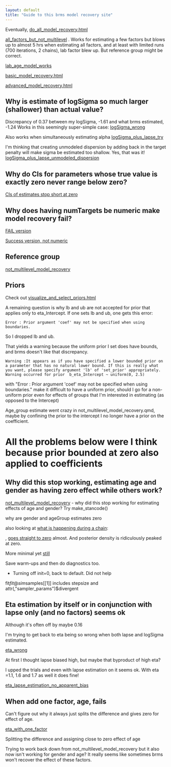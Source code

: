 ```yaml
---
layout: default
title: "Guide to this brms model recovery site"
---
```


Eventually, [do_all_model_recovery.html](../do_all_model_recovery.html)

[all_factors_but_not_multilevel](all_factors_but_not_multilevel.html) . Works for estimating a few factors but blows up to almost 5 hrs when estimating all factors, and at least with limited runs (700 iterations, 2 chains), lab factor blew up. But reference group might be correct.

[lab_age_model_works](lab_age_model_works/lab_age_model_works_except_logSigma.html)

[basic_model_recovery.html](docs/basic_model_recovery.html)



[advanced_model_recovery.html](advanced_model_recovery.html)

## Why is estimate of logSigma so much larger (shallower) than actual value?

Discrepancy of 0.37 between my logSigma, -1.61 and what brms estimated, -1.24
Works in this seemingly super-simple case:
[logSigma_wrong](logSigma_wrong_minimal_example/logSigma_wrong.html)

Also works when simultaneously estimating alpha
[logSigma_plus_lapse_try](logSigma_wrong_minimal_example/logSigma_plus_lapse_try.html)

I'm thinking that creating unmodeled dispersion by adding back in the target penalty will make sigma be estimated too shallow. Yes, that was it! [logSigma_plus_lapse_unmodeled_dispersion](logSigma_wrong_minimal_example/logSigma_plus_lapse_unmodeled_dispersion.html)

## Why do CIs for parameters whose true value is exactly zero never range below zero?

[CIs of estimates stop short at zero](why_do_CIs_not_range_below_zero/CIs_not_below_zero_advanced_model_recovery.html)


## Why does having numTargets be numeric make model recovery fail?

[FAIL version](break_brms_with_numeric_regressor/numTargets_recovery_FAIL_because_numeric.html)

[Success version, not numeric](break_brms_with_numeric_regressor/numTargets_recovery_SUCCEED_because_not_numeric.html)

## Reference group

[not_multilevel_model_recovery](docs/not_multilevel_model_recovery.html)

## Priors

Check out [visualize_and_select_priors.html](visualize_and_select_priors.html)

A remaining question is why lb and ub are not accepted for prior that applies only to eta_Intercept. If one sets lb and ub, one gets this error:

` Error : Prior argument 'coef' may not be specified when using boundaries. `

So I dropped lb and ub.

That yields a warning because the uniform prior I set does have bounds, and brms doesn't like that discrepancy.

` Warning :It appears as if you have specified a lower bounded prior on a parameter that has no natural lower bound.
If this is really what you want, please specify argument 'lb' of 'set_prior' appropriately.
Warning occurred for prior 
b_eta_Intercept ~ uniform(0, 2.5) `

 with "Error : Prior argument 'coef' may not be specified when using boundaries." make it difficult to have a uniform prior, should I go for a non-uniform prior even for effects of groups that I'm interested in estimating (as opposed to the Intercept)

Age_group estimate went crazy in not_multilevel_model_recovery.qmd, maybe by confining the prior to the intercept I no longer have a prior on the coefficient. 

# All the problems below were I think because prior bounded at zero also applied to coefficients



## Why did this stop working, estimating age and gender as having zero effect while others work?

[not_multilevel_model_recovery](not_multilevel_model_recovery.html) - why did this stop working for estimating effects of age and gender? Try make_stancode()

why are gender and ageGroup estimates zero

also looking at [what is happening during a chain](https://discourse.mc-stan.org/t/init-not-using-my-initial-values-and-seems-to-be-defaulting-to-0/39548):

, [goes straight to zero](why_age_estimated_as_zero/age_estimated_as_zero.html) almost. And posterior density is ridiculously peaked at zero.

More minimal yet [still](why_age_estimated_as_zero/age_estimated_as_zero_continue.html)

Save warm-ups and then do diagnostics too.

* Turning off init=0, back to default. Did not help

fit$fit@sim$samples[[1]] includes stepsize and
attr(,"sampler_params")$divergent

## Eta estimation by itself or in conjunction with lapse only (and no factors) seems ok

Although it's often off by maybe 0.16

I'm trying to get back to eta being so wrong when both lapse and logSigma estimated.

[eta_wrong](eta_wrong_minimal_example/eta_wrong.html)



At first I thought lapse biased high, but maybe that byproduct of high eta?

I upped the trials and even with lapse estimation on it seems ok.
With eta =1.1, 1.6 and 1.7 as well it does fine!

[eta_lapse_estimation_no_apparent_bias](eta_wrong_minimal_example/eta_lapse_estimation_no_apparent_bias.html)
 
## When add one factor, age, fails

Can't figure out why it always just splits the difference and gives zero for effect of age.

[eta_with_one_factor](eta_wrong_minimal_example/eta_with_one_factor.html)

Splitting the difference and assigning close to zero effect of age

Trying to work back down from not_multilevel_model_recovery but it also now isn't working for gender and age? It really seems like sometimes brms won't recover the effect of these factors.



